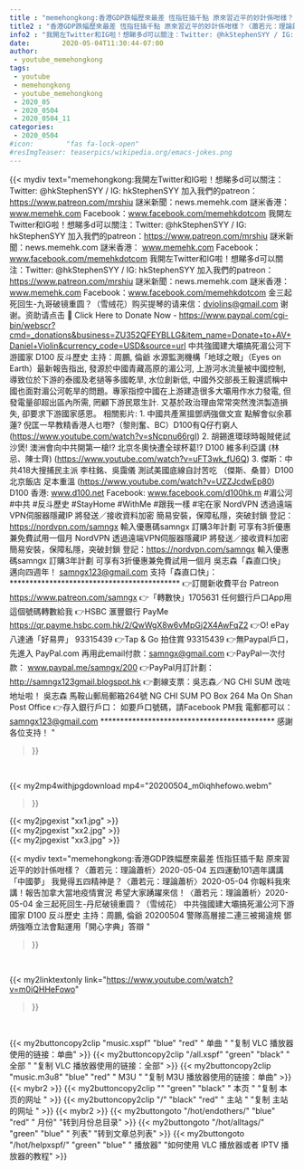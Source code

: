 ```yaml
---
title : "memehongkong:香港GDP跌幅歷來最差 恆指狂插千點 原來習近平的妙計係咁樣？〈蕭若元：理論蕭析〉2020-05-04 五四運動101週年講講「中國夢」 我覺得五四精神是？〈蕭若元：理論蕭析〉2020-05-04 你報料我來講！報告加拿大當地疫情實況 希望大家踴躍來信！〈蕭若元：理論蕭析〉2020-05-04 金三起死回生-丹尼破镜重圆？（雪绒花） 中共強國建大壩搞死湄公河下游國家  D100 反斗歷史 主持：周鵬, 倫爺 20200504 警隊高層接二連三被揭違規  鄧炳強喺立法會點運用「開心字典」答辯 "
title2 : "香港GDP跌幅歷來最差 恆指狂插千點 原來習近平的妙計係咁樣？〈蕭若元：理論蕭析〉2020-05-04 五四運動101週年講講「中國夢」 我覺得五四精神是？〈蕭若元：理論蕭析〉2020-05-04 你報料我來講！報告加拿大當地疫情實況 希望大家踴躍來信！〈蕭若元：理論蕭析〉2020-05-04 金三起死回生-丹尼破镜重圆？（雪绒花） 中共強國建大壩搞死湄公河下游國家  D100 反斗歷史 主持：周鵬, 倫爺 20200504 警隊高層接二連三被揭違規  鄧炳強喺立法會點運用「開心字典」答辯 "
info2 : "我開左Twitter和IG啦！想睇多d可以關注：Twitter: @hkStephenSYY / IG: hkStephenSYY 加入我們的patreon：https://www.patreon.com/mrshiu 謎米新聞：news.memehk.com 謎米香港： www.memehk.com Facebook：www.facebook.com/memehkdotcom 我開左Twitter和IG啦！想睇多d可以關注：Twitter: @hkStephenSYY / IG: hkStephenSYY 加入我們的patreon：https://www.patreon.com/mrshiu 謎米新聞：news.memehk.com 謎米香港： www.memehk.com Facebook：www.facebook.com/memehkdotcom 我開左Twitter和IG啦！想睇多d可以關注：Twitter: @hkStephenSYY / IG: hkStephenSYY 加入我們的patreon：https://www.patreon.com/mrshiu 謎米新聞：news.memehk.com 謎米香港： www.memehk.com Facebook：www.facebook.com/memehkdotcom 金三起死回生-九哥破镜重圆？（雪绒花）购买提琴的请来信：dviolins@gmail.com   谢谢。资助请点击 📌 Click Here to Donate Now - https://www.paypal.com/cgi-bin/webscr?cmd=_donations&business=ZU352QFEYBLLG&item_name=Donate+to+AV+Daniel+Violin&currency_code=USD&source=url 中共強國建大壩搞死湄公河下游國家  D100 反斗歷史 主持：周鵬, 倫爺  水源監測機構「地球之眼」（Eyes on Earth）最新報告指出, 發源於中國青藏高原的湄公河, 上游河水流量被中國控制, 導致位於下游的泰國及老撾等多國乾旱, 水位創新低, 中國外交部長王毅還謊稱中國也面對湄公河乾旱的問題。專家指控中國在上游建造很多大壩用作水力發電, 但發電量卻超出區內所需, 罔顧下游民眾生計. 又基於政治理由常常突然洩洪製造損失, 卻要求下游國家感恩。  相關影片: 1. 中國共產黨搵鄧炳強做文宣 點解會似余慕蓮? 倪匡一早教精香港人乜嘢?（黎則奮、BC）D100有Q仔冇窮人 (https://www.youtube.com/watch?v=sNcpnu66rgI) 2. 胡錫進環球時報賊佬試沙煲! 澳洲會向中共開第一槍!? 北京冬奧快遭全球杯葛!?  D100 維多利亞講 (林忌、陳士齊) (https://www.youtube.com/watch?v=uFT3wk_fU6Q) 3. 傑斯：中共418大搜捕民主派  李柱銘、吳靄儀  測試美國底線自討苦吃 （傑斯、桑普）D100 北京飯店 足本重溫 (https://www.youtube.com/watch?v=UZZJcdwEp80)  D100 香港: www.d100.net Facebook: www.facebook.com/d100hk.m  #湄公河 #中共 #反斗歷史 #StayHome #WithMe #跟我一樣 #宅在家 NordVPN 透過遠端VPN伺服器隱藏IP 將發送／接收資料加密 簡易安裝，保障私隱，突破封鎖 登記：https://nordvpn.com/samngx 輸入優惠碼samngx 訂購3年計劃 可享有3折優惠兼免費試用一個月  NordVPN 透過遠端VPN伺服器隱藏IP 將發送／接收資料加密 簡易安裝，保障私隱，突破封鎖 登記：https://nordvpn.com/samngx 輸入優惠碼samngx 訂購3年計劃 可享有3折優惠兼免費試用一個月  吳志森「森直口快」 邁向四週年！ samngx123@gmail.com   支持「森直口快」： ******************************************* 👉訂閱新收費平台 Patreon https://www.patreon.com/samngx  👉「轉數快」1705631 任何銀行戶口App用這個號碼轉數給我  👉HSBC 滙豐銀行 PayMe https://qr.payme.hsbc.com.hk/2/QwWgX8w6vMpGj2X4AwFqZ2  👉O! ePay 八達通「好易畀」 93315439  👉Tap & Go 拍住賞 93315439  👉無Paypal戶口，先進入 PayPal.com 再用此email付款：samngx@gmail.com  👉PayPal一次付款： www.paypal.me/samngx/200  👉PayPal月訂計劃： http://samngx123gmail.blogspot.hk  👉劃線支票：吳志森／NG CHI SUM 改咗地址啦！ 吳志森 馬鞍山郵局郵箱264號  NG CHI SUM PO Box 264 Ma On Shan Post Office  👉存入銀行戶口： 如要戶口號碼，請Facebook PM我 電郵都可以：samngx123@gmail.com ******************************************** 感謝各位支持！ "
date:        2020-05-04T11:30:44-07:00
author:
 - youtube_memehongkong
tags:
 - youtube
 - memehongkong
 - youtube_memehongkong
 - 2020_05
 - 2020_0504
 - 2020_0504_11
categories:
 - 2020_0504
#icon:        "fas fa-lock-open"
#resImgTeaser: teaserpics/wikipedia.org/emacs-jokes.png
---
```


{{< mydiv text="memehongkong:我開左Twitter和IG啦！想睇多d可以關注：Twitter: @hkStephenSYY / IG: hkStephenSYY 加入我們的patreon：https://www.patreon.com/mrshiu 謎米新聞：news.memehk.com 謎米香港： www.memehk.com Facebook：www.facebook.com/memehkdotcom 我開左Twitter和IG啦！想睇多d可以關注：Twitter: @hkStephenSYY / IG: hkStephenSYY 加入我們的patreon：https://www.patreon.com/mrshiu 謎米新聞：news.memehk.com 謎米香港： www.memehk.com Facebook：www.facebook.com/memehkdotcom 我開左Twitter和IG啦！想睇多d可以關注：Twitter: @hkStephenSYY / IG: hkStephenSYY 加入我們的patreon：https://www.patreon.com/mrshiu 謎米新聞：news.memehk.com 謎米香港： www.memehk.com Facebook：www.facebook.com/memehkdotcom 金三起死回生-九哥破镜重圆？（雪绒花）购买提琴的请来信：dviolins@gmail.com   谢谢。资助请点击 📌 Click Here to Donate Now - https://www.paypal.com/cgi-bin/webscr?cmd=_donations&business=ZU352QFEYBLLG&item_name=Donate+to+AV+Daniel+Violin&currency_code=USD&source=url 中共強國建大壩搞死湄公河下游國家  D100 反斗歷史 主持：周鵬, 倫爺  水源監測機構「地球之眼」（Eyes on Earth）最新報告指出, 發源於中國青藏高原的湄公河, 上游河水流量被中國控制, 導致位於下游的泰國及老撾等多國乾旱, 水位創新低, 中國外交部長王毅還謊稱中國也面對湄公河乾旱的問題。專家指控中國在上游建造很多大壩用作水力發電, 但發電量卻超出區內所需, 罔顧下游民眾生計. 又基於政治理由常常突然洩洪製造損失, 卻要求下游國家感恩。  相關影片: 1. 中國共產黨搵鄧炳強做文宣 點解會似余慕蓮? 倪匡一早教精香港人乜嘢?（黎則奮、BC）D100有Q仔冇窮人 (https://www.youtube.com/watch?v=sNcpnu66rgI) 2. 胡錫進環球時報賊佬試沙煲! 澳洲會向中共開第一槍!? 北京冬奧快遭全球杯葛!?  D100 維多利亞講 (林忌、陳士齊) (https://www.youtube.com/watch?v=uFT3wk_fU6Q) 3. 傑斯：中共418大搜捕民主派  李柱銘、吳靄儀  測試美國底線自討苦吃 （傑斯、桑普）D100 北京飯店 足本重溫 (https://www.youtube.com/watch?v=UZZJcdwEp80)  D100 香港: www.d100.net Facebook: www.facebook.com/d100hk.m  #湄公河 #中共 #反斗歷史 #StayHome #WithMe #跟我一樣 #宅在家 NordVPN 透過遠端VPN伺服器隱藏IP 將發送／接收資料加密 簡易安裝，保障私隱，突破封鎖 登記：https://nordvpn.com/samngx 輸入優惠碼samngx 訂購3年計劃 可享有3折優惠兼免費試用一個月  NordVPN 透過遠端VPN伺服器隱藏IP 將發送／接收資料加密 簡易安裝，保障私隱，突破封鎖 登記：https://nordvpn.com/samngx 輸入優惠碼samngx 訂購3年計劃 可享有3折優惠兼免費試用一個月  吳志森「森直口快」 邁向四週年！ samngx123@gmail.com   支持「森直口快」： ******************************************* 👉訂閱新收費平台 Patreon https://www.patreon.com/samngx  👉「轉數快」1705631 任何銀行戶口App用這個號碼轉數給我  👉HSBC 滙豐銀行 PayMe https://qr.payme.hsbc.com.hk/2/QwWgX8w6vMpGj2X4AwFqZ2  👉O! ePay 八達通「好易畀」 93315439  👉Tap & Go 拍住賞 93315439  👉無Paypal戶口，先進入 PayPal.com 再用此email付款：samngx@gmail.com  👉PayPal一次付款： www.paypal.me/samngx/200  👉PayPal月訂計劃： http://samngx123gmail.blogspot.hk  👉劃線支票：吳志森／NG CHI SUM 改咗地址啦！ 吳志森 馬鞍山郵局郵箱264號  NG CHI SUM PO Box 264 Ma On Shan Post Office  👉存入銀行戶口： 如要戶口號碼，請Facebook PM我 電郵都可以：samngx123@gmail.com ******************************************** 感謝各位支持！ "
>}}
<br>


{{< my2mp4withjpgdownload mp4="20200504_m0iqhhefowo.webm"
>}}

{{< my2jpgexist "xx1.jpg" >}}<br>
{{< my2jpgexist "xx2.jpg" >}}<br>
{{< my2jpgexist "xx3.jpg" >}}<br>



{{< mydiv text="memehongkong:香港GDP跌幅歷來最差 恆指狂插千點 原來習近平的妙計係咁樣？〈蕭若元：理論蕭析〉2020-05-04 五四運動101週年講講「中國夢」 我覺得五四精神是？〈蕭若元：理論蕭析〉2020-05-04 你報料我來講！報告加拿大當地疫情實況 希望大家踴躍來信！〈蕭若元：理論蕭析〉2020-05-04 金三起死回生-丹尼破镜重圆？（雪绒花） 中共強國建大壩搞死湄公河下游國家  D100 反斗歷史 主持：周鵬, 倫爺 20200504 警隊高層接二連三被揭違規  鄧炳強喺立法會點運用「開心字典」答辯 "
>}}
<br>

{{< my2linktextonly link="https://www.youtube.com/watch?v=m0iQHHeFowo"
>}}


<br>

{{< my2buttoncopy2clip "music.xspf"        "blue"   "red"    " 单曲 "  "复制 VLC 播放器使用的链接：单曲" >}} {{< my2buttoncopy2clip "/all.xspf"         "green"  "black"  " 全部 "  "复制 VLC 播放器使用的链接：全部" >}} {{< my2buttoncopy2clip "music.m3u8"        "blue"   "red"    " M3U  "    "复制 M3U 播放器使用的链接：单曲" >}} {{< mybr2 >}} {{< my2buttoncopy2clip ""                  "green"  "black"  " 本页 "    "复制 本页的网址 " >}} {{< my2buttoncopy2clip "/"                 "black"  "red"    " 主站 "    "复制 主站的网址 " >}} {{< mybr2 >}} {{< my2buttongoto      "/hot/endothers/"   "blue"   "red"    " 月份"   "转到月份总目录" >}} {{< my2buttongoto      "/hot/alltags/"     "green"  "blue"   " 列表"   "转到文章总列表" >}} {{< my2buttongoto      "/hot/helpxspf/"    "green"  "blue"   " 播放器" "如何使用 VLC 播放器或者 IPTV 播放器的教程" >}} 
